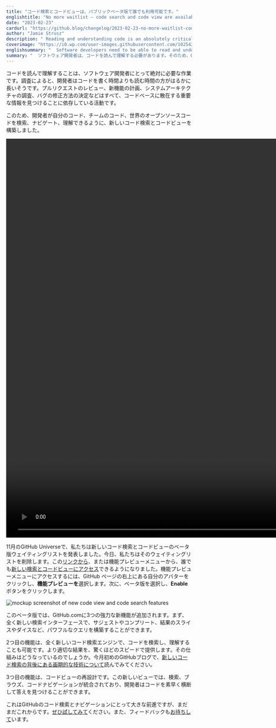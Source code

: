 ```yaml
---
title: "コード検索とコードビューは、パブリックベータ版で誰でも利用可能です。"
englishtitle: "No more waitlist – code search and code view are available to all in public beta"
date: "2023-02-23"
cardurl: "https://github.blog/changelog/2023-02-23-no-more-waitlist-code-search-and-code-view-are-available-to-all-in-public-beta"
author: "Jamie Strusz"
description: " Reading and understanding code is an absolutely critical task for software developers. Research suggests developers spend far more time reading code than writing it. Reviewing a pull request, planning a new feature, researching a system’s architecture, or determining how to fix a bug are all activities that rely on finding critical information scattered across the codebase.  That’s why we’ve built the new code search and code view—to help developers search, navigate, and understand their code, their team’s code, and the world’s open source code.  document.createElement('video');  https://github.blog/wp-content/uploads/2023/02/code_search_code_view.mp4  At GitHub Universe in November we announced the beta waitlist for the new code search and code view. Today we’re removing that waitlist. Now any user can access the new search and code viewing experience using this link , or via the feature preview menu. To access the feature preview menu, click your avatar at the top-right of a GitHub page and select Feature preview . Then select the beta and click the Enable button.  This beta brings three powerful new capabilities to GitHub.com. First, an entirely new search interface, allowing you to construct powerful queries with suggestions, completions, and the ability to slice and dice your results.  The second capability is our entirely new code search engine, capable of searching and "
coverimage: "https://i0.wp.com/user-images.githubusercontent.com/102542428/221022796-14354d34-95c4-4dbc-a9fa-7af8f7b2e763.png?ssl=1"
englishsummary: "  Software developers need to be able to read and understand code, which is why GitHub has developed the new code search and code view to help them search, navigate, and understand their code, their team's code, and the world's open source"
summary: "  ソフトウェア開発者は、コードを読んで理解する必要があります。そのため、GitHubは、新しいコード検索とコードビューを開発し、自分のコード、チームのコード、世界のオープンソースを検索、ナビゲート、理解するのに役立てました。"
---
```


<p>コードを読んで理解することは、ソフトウェア開発者にとって絶対に必要な作業です。調査によると、開発者はコードを書く時間よりも読む時間の方がはるかに長いそうです。プルリクエストのレビュー、新機能の計画、システムアーキテクチャの調査、バグの修正方法の決定などはすべて、コードベースに散在する重要な情報を見つけることに依存している活動です。</p>
<p>このため、開発者が自分のコード、チームのコード、世界のオープンソースコードを検索、ナビゲート、理解できるように、新しいコード検索とコードビューを構築しました。</p>
<div style="width: 1920px;" class="wp-video"><!--[if lt IE 9]><script>document.createElement('video');</script><![endif]-->
<video class="wp-video-shortcode" id="video-70282-1" width="1920" height="1080" preload="metadata" controls="controls"><source type="video/mp4" src="https://github.blog/wp-content/uploads/2023/02/code_search_code_view.mp4?_=1" /><a href="https://github.blog/wp-content/uploads/2023/02/code_search_code_view.mp4">https://github.blog/wp-content/uploads/2023/02/code_search_code_view.mp4</a></video></div>
<p>11月のGitHub Universeで、私たちは新しいコード検索とコードビューのベータ版ウェイティングリストを発表しました。今日、私たちはそのウェイティングリストを削除します。この<a href="https://github.com/search?type=code&amp;auto_enroll=true">リンクから</a>、または機能プレビューメニューから、誰でも<a href="https://github.com/search?type=code&amp;auto_enroll=true">新しい検索とコードビューにアクセス</a>できるようになりました。機能プレビューメニューにアクセスするには、GitHub ページの右上にある自分のアバターをクリックし、<strong>機能プレビューを</strong>選択します。次に、ベータ版を選択し、<strong>Enable</strong>ボタンをクリックします。</p>
<p><img decoding="async" src="https://i0.wp.com/user-images.githubusercontent.com/102542428/221022796-14354d34-95c4-4dbc-a9fa-7af8f7b2e763.png?ssl=1" alt="mockup screenshot of new code view and code search features" data-recalc-dims="1" /></p>
<p>このベータ版では、GitHub.comに3つの強力な新機能が追加されます。まず、全く新しい検索インターフェースで、サジェストやコンプリート、結果のスライスやダイスなど、パワフルなクエリを構築することができます。</p>
<p>2つ目の機能は、全く新しいコード検索エンジンで、コードを検索し、理解することも可能です。より適切な結果を、驚くほどのスピードで提供します。その仕組みはどうなっているのでしょうか。今月初めのGitHubブログで、<a href="https://github.blog/2023-02-06-the-technology-behind-githubs-new-code-search/">新しいコード検索の背後にある画期的な技術について</a>読んでみてください。</p>
<p>3つ目の機能は、コードビューの再設計です。この新しいビューでは、検索、ブラウズ、コードナビゲーションが統合されており、開発者はコードを素早く横断して答えを見つけることができます。</p>
<p>これはGitHubのコード検索とナビゲーションにとって大きな前進ですが、まだまだこれからです。<a href="https://github.com/search?type=code&amp;auto_enroll=true">ぜひ試してみて</a>ください。また、フィードバックも<a href="https://github.com/orgs/community/discussions/48301#discussion-4886868">お待ちして</a>います。</p>


